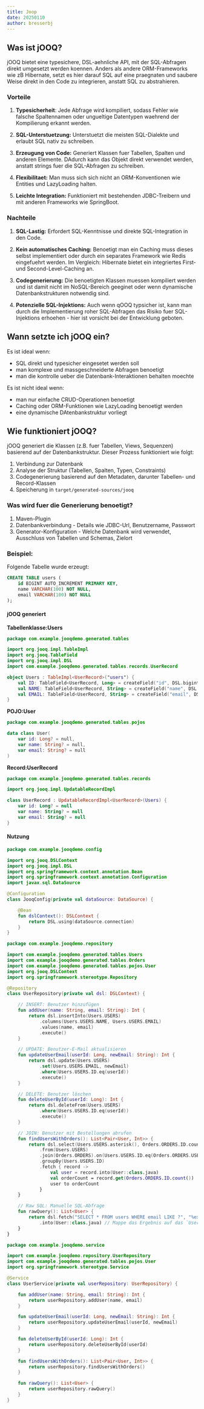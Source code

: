 ```yaml
---
title: Joop
date: 20250110
author: bresserbj
---
```


## Was ist jOOQ?

jOOQ bietet eine typesichere, DSL-aehnliche API, mit der SQL-Abfragen direkt umgesetzt werden koennen.
Anders als andere ORM-Frameworks wie zB Hibernate, setzt es hier darauf SQL auf eine praegnaten und saubere 
Weise direkt in den Code zu integrieren, anstatt SQL zu abstrahieren.

### Vorteile

1. **Typesicherheit**:
Jede Abfrage wird kompiliert, sodass Fehler wie falsche Spaltennamen oder ungueltige Datentypen waehrend der Kompilierung
erkannt werden.


2. **SQL-Unterstuetzung:**
Unterstuetzt die meisten SQL-Dialekte und erlaubt SQL nativ zu schreiben.


3. **Erzeugung von Code:**
Generiert Klassen fuer Tabellen, Spalten und anderen Elemente. DAdurch kann das Objekt direkt verwendet werden, anstatt
strings fuer die SQL-Abfragen zu schreiben.

   
4. **Flexibilitaet:** 
Man muss sich sich nicht an ORM-Konventionen wie Entities und LazyLoading halten.


5. **Leichte Integration:**
Funktioniert mit bestehenden JDBC-Treibern und mit anderen Frameworks wie SpringBoot.

### Nachteile

1. **SQL-Lastig:**
Erfordert SQL-Kenntnisse und direkte SQL-Integration in den Code.


2. **Kein automatisches Caching:** 
Benoetigt man ein Caching muss dieses selbst implementiert oder durch ein separates Framework wie Redis eingefuehrt werden.
Im Vergleich: Hibernate bietet ein integriertes First- und Second-Level-Caching an.


3. **Codegenerierung:**
Die benoetigten Klassen muessen kompiliert werden und ist damit nicht im NoSQL-Bereich geeginet oder wenn dynamische
Datenbankstrukturen notwendig sind.


4. **Potenzielle SQL-Injektions:**
Auch wenn qOOQ typsicher ist, kann man durch die Implementierung roher SQL-Abfragen das Risiko fuer SQL-Injektions
erhoehen - hier ist vorsicht bei der Entwicklung geboten.

## Wann setzte ich jOOQ ein?

Es ist ideal wenn:

- SQL direkt und typesicher eingesetet werden soll
- man komplexe und massgeschneiderte Abfragen benoetigt
- man die kontrolle ueber die Datenbank-Interaktionen behalten moechte
 
Es ist nicht ideal wenn:

- man nur einfache CRUD-Operationen benoetigt
- Caching oder ORM-Funktionen wie LazyLoading benoetigt werden
- eine dynamische DAtenbankstruktur vorliegt

## Wie funktioniert jOOQ?

jOOQ generiert die Klassen (z.B. fuer Tabellen, Views, Sequenzen) basierend auf der Datenbankstruktur. Dieser Prozess
funktioniert wie folgt:

1. Verbindung zur Datenbank
2. Analyse der Struktur (Tabellen, Spalten, Typen, Constraints)
3. Codegenerierung basierend auf den Metadaten, darunter Tabellen- und Record-Klassen
4. Speicherung in `target/generated-sources/jooq`

### Was wird fuer die Generierung benoetigt?

1. Maven-Plugin
2. Datenbankverbindung - Details wie JDBC-Url, Benutzername, Passwort
3. Generator-Konfiguration - Welche Datenbank wird verwendet, Ausschluss von Tabellen und Schemas, Zielort

### Beispiel:

Folgende Tabelle wurde erzeugt:

```sql
CREATE TABLE users (
    id BIGINT AUTO_INCREMENT PRIMARY KEY,
    name VARCHAR(100) NOT NULL,
    email VARCHAR(100) NOT NULL
);
```

#### jOOQ generiert

**Tabellenklasse:Users**
```kotlin
package com.example.jooqdemo.generated.tables

import org.jooq.impl.TableImpl
import org.jooq.TableField
import org.jooq.impl.DSL
import com.example.jooqdemo.generated.tables.records.UserRecord

object Users : TableImpl<UserRecord>("users") {
    val ID: TableField<UserRecord, Long> = createField("id", DSL.bigint(), this)
    val NAME: TableField<UserRecord, String> = createField("name", DSL.varchar(100), this)
    val EMAIL: TableField<UserRecord, String> = createField("email", DSL.varchar(100), this)
}
```

**POJO:User**
```kotlin
package com.example.jooqdemo.generated.tables.pojos

data class User(
    var id: Long? = null,
    var name: String? = null,
    var email: String? = null
)
```

**Record:UserRecord**
```kotlin
package com.example.jooqdemo.generated.tables.records

import org.jooq.impl.UpdatableRecordImpl

class UserRecord : UpdatableRecordImpl<UserRecord>(Users) {
    var id: Long? = null
    var name: String? = null
    var email: String? = null
}
```

#### Nutzung

```kotlin
package com.example.jooqdemo.config

import org.jooq.DSLContext
import org.jooq.impl.DSL
import org.springframework.context.annotation.Bean
import org.springframework.context.annotation.Configuration
import javax.sql.DataSource

@Configuration
class JooqConfig(private val dataSource: DataSource) {

    @Bean
    fun dslContext(): DSLContext {
        return DSL.using(dataSource.connection)
    }
}
```

```kotlin
package com.example.jooqdemo.repository

import com.example.jooqdemo.generated.tables.Users
import com.example.jooqdemo.generated.tables.Orders
import com.example.jooqdemo.generated.tables.pojos.User
import org.jooq.DSLContext
import org.springframework.stereotype.Repository

@Repository
class UserRepository(private val dsl: DSLContext) {

    // INSERT: Benutzer hinzufügen
    fun addUser(name: String, email: String): Int {
        return dsl.insertInto(Users.USERS)
            .columns(Users.USERS.NAME, Users.USERS.EMAIL)
            .values(name, email)
            .execute()
    }

    // UPDATE: Benutzer-E-Mail aktualisieren
    fun updateUserEmail(userId: Long, newEmail: String): Int {
        return dsl.update(Users.USERS)
            .set(Users.USERS.EMAIL, newEmail)
            .where(Users.USERS.ID.eq(userId))
            .execute()
    }

    // DELETE: Benutzer löschen
    fun deleteUserById(userId: Long): Int {
        return dsl.deleteFrom(Users.USERS)
            .where(Users.USERS.ID.eq(userId))
            .execute()
    }

    // JOIN: Benutzer mit Bestellungen abrufen
    fun findUsersWithOrders(): List<Pair<User, Int>> {
        return dsl.select(Users.USERS.asterisk(), Orders.ORDERS.ID.count())
            .from(Users.USERS)
            .join(Orders.ORDERS).on(Users.USERS.ID.eq(Orders.ORDERS.USER_ID))
            .groupBy(Users.USERS.ID)
            .fetch { record -> 
                val user = record.into(User::class.java)
                val orderCount = record.get(Orders.ORDERS.ID.count())
                user to orderCount
            }
    }

    // Raw SQL: Manuelle SQL-Abfrage
    fun rawQuery(): List<User> {
        return dsl.fetch("SELECT * FROM users WHERE email LIKE ?", "%example.com%")
            .into(User::class.java) // Mappe das Ergebnis auf das `User`-POJO
    }
}
```

```kotlin
package com.example.jooqdemo.service

import com.example.jooqdemo.repository.UserRepository
import com.example.jooqdemo.generated.tables.pojos.User
import org.springframework.stereotype.Service

@Service
class UserService(private val userRepository: UserRepository) {

    fun addUser(name: String, email: String): Int {
        return userRepository.addUser(name, email)
    }

    fun updateUserEmail(userId: Long, newEmail: String): Int {
        return userRepository.updateUserEmail(userId, newEmail)
    }

    fun deleteUserById(userId: Long): Int {
        return userRepository.deleteUserById(userId)
    }

    fun findUsersWithOrders(): List<Pair<User, Int>> {
        return userRepository.findUsersWithOrders()
    }

    fun rawQuery(): List<User> {
        return userRepository.rawQuery()
    }
}

```